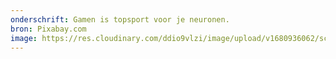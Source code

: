 ```yaml
---
onderschrift: Gamen is topsport voor je neuronen.
bron: Pixabay.com
image: https://res.cloudinary.com/ddio9vlzi/image/upload/v1680936062/sciencegeek/posts/gamen-actie-telefoon-spel.jpg
---
```

